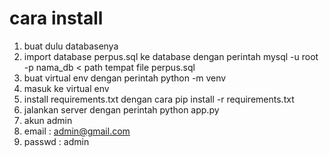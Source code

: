 # cara install
1. buat dulu databasenya
2. import database perpus.sql ke database dengan perintah mysql -u root -p nama_db < path tempat file perpus.sql
3. buat virtual env dengan perintah python -m venv <nama env>
4. masuk ke virtual env
5. install requirements.txt dengan cara pip install -r requirements.txt
4. jalankan server dengan perintah python app.py
5. akun admin
6. email : admin@gmail.com
7. passwd : admin
